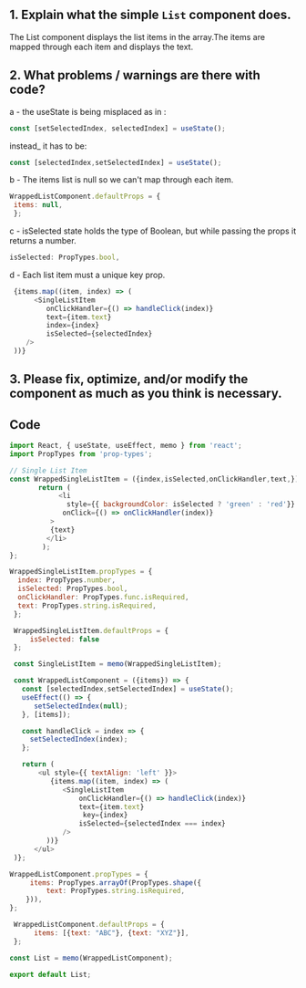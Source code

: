 ## 1. Explain what the simple `List` component does.
  The List component displays the list items in the array.The items are mapped through each item and displays the text.

## 2. What problems / warnings are there with code?

  a - the useState is being misplaced as in :
   ```Javascript
   const [setSelectedIndex, selectedIndex] = useState();
   ```
   
   instead_ it has to be:
   
   ```Javascript
   const [selectedIndex,setSelectedIndex] = useState();
   ```
 
  b - The items list is null so we can't map through each item.
  
  ```Javascript
  WrappedListComponent.defaultProps = {
   items: null,
   };
  
  ```
  
  c - isSelected state holds the type of Boolean, but while passing the props it returns a number. 
  
  ```Javascript 
  isSelected: PropTypes.bool,
  ```
 
  d - Each list item must a unique key prop.

 ```Javascript
  {items.map((item, index) => (
       <SingleListItem
          onClickHandler={() => handleClick(index)}
          text={item.text}
          index={index}
          isSelected={selectedIndex}
     />
  ))}

  ```
## 3. Please fix, optimize, and/or modify the component as much as you think is necessary.

## Code

```javascript
import React, { useState, useEffect, memo } from 'react';
import PropTypes from 'prop-types';

// Single List Item
const WrappedSingleListItem = ({index,isSelected,onClickHandler,text,}) => {
       return (
            <li
              style={{ backgroundColor: isSelected ? 'green' : 'red'}}
             onClick={() => onClickHandler(index)}
          >
          {text}
         </li>
        );
};

WrappedSingleListItem.propTypes = {
  index: PropTypes.number,
  isSelected: PropTypes.bool,
  onClickHandler: PropTypes.func.isRequired,
  text: PropTypes.string.isRequired,
 };

 WrappedSingleListItem.defaultProps = {
     isSelected: false
 };

 const SingleListItem = memo(WrappedSingleListItem);

 const WrappedListComponent = ({items}) => {
   const [selectedIndex,setSelectedIndex] = useState();
   useEffect(() => {
      setSelectedIndex(null);
   }, [items]);

   const handleClick = index => {
     setSelectedIndex(index);
   };

   return (
       <ul style={{ textAlign: 'left' }}>
          {items.map((item, index) => (
             <SingleListItem
                 onClickHandler={() => handleClick(index)}
                 text={item.text}
                  key={index}
                 isSelected={selectedIndex === index}
             />
         ))}
      </ul>
 )};

WrappedListComponent.propTypes = {
     items: PropTypes.arrayOf(PropTypes.shape({
         text: PropTypes.string.isRequired,
    })),
};

 WrappedListComponent.defaultProps = {
      items: [{text: "ABC"}, {text: "XYZ"}],
 };

const List = memo(WrappedListComponent);

export default List;

```
